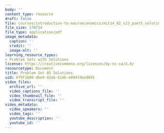 ```yaml
---
body: ''
content_type: resource
draft: false
file: courses/introduction-to-macroeconomics/mit14_02_s23_pset5_solutions.pdf
file_size: 178714
file_type: application/pdf
image_metadata:
  caption: ''
  credit: ''
  image-alt: ''
learning_resource_types:
- Problem Sets with Solutions
license: https://creativecommons.org/licenses/by-nc-sa/4.0/
resourcetype: Document
title: Problem Set 05 Solutions
uid: 0f9f1b00-dbe9-42a6-81db-e094fdeed691
video_files:
  archive_url: ''
  video_captions_file: ''
  video_thumbnail_file: ''
  video_transcript_file: ''
video_metadata:
  video_speakers: ''
  video_tags: ''
  youtube_description: ''
  youtube_id: ''
---
```

